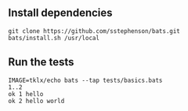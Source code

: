 ## Install dependencies

```console
git clone https://github.com/sstephenson/bats.git
bats/install.sh /usr/local
```

## Run the tests

```console
IMAGE=tklx/echo bats --tap tests/basics.bats
1..2
ok 1 hello
ok 2 hello world
```

